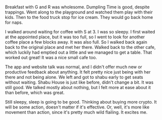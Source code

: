 Breakfast with G and R was wholesome. Dumpling Time is good, despite trappings. Went along to the playground and watched them play with their kids. Then to the food truck stop for ice cream. They would go back home for naps.

I walked around waiting for coffee with S at 3. I was so sleepy. I first waited at the appointed place, but it was too full, so I went to look for another coffee place a few blocks away. It was also full. So I walked back again back to the original place and met her there. Walked back to the other cafe, which luckily had emptied out a little and we managed to get a table. That worked out great! It was a nice small cafe too.

The app and website talk was normal, and I didn't offer much new or productive feedback about anything. It felt pretty nice just being with her there and not being alone. We left and got to shabu early to get seats without waiting. Shabu House is just like before, didn't change a bit. It was still good. We talked mostly about nothing, but I felt more at ease about it than before, which was great.

Still sleepy, sleep is going to be good. Thinking about buying more crypto. It will be some action, doesn't matter if it's effective. Or, well, it's more like movement than action, since it's pretty much wild flailing. It excites me.
